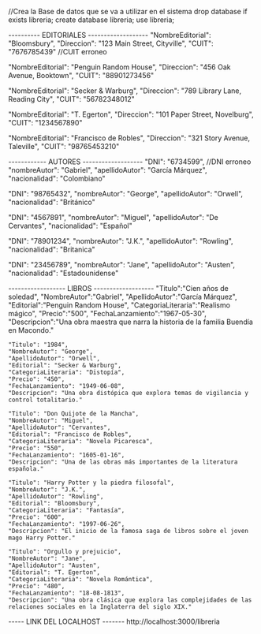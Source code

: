 //Crea la Base de datos que se va a utilizar en el sistema
drop database if exists libreria;
create database libreria;
use libreria;


---------- EDITORIALES -------------------
"NombreEditorial": "Bloomsbury",
"Direccion": "123 Main Street, Cityville",
"CUIT": "7676785439"    //CUIT erroneo

"NombreEditorial": "Penguin Random House",
"Direccion": "456 Oak Avenue, Booktown",
"CUIT": "88901273456"

"NombreEditorial": "Secker & Warburg",
"Direccion": "789 Library Lane, Reading City",
"CUIT": "56782348012"

"NombreEditorial": "T. Egerton",
"Direccion": "101 Paper Street, Novelburg",
"CUIT": "1234567890"

"NombreEditorial": "Francisco de Robles",
"Direccion": "321 Story Avenue, Taleville",
"CUIT": "98765453210"


------------ AUTORES -------------------
"DNI": "6734599", //DNI erroneo
"nombreAutor": "Gabriel",
"apellidoAutor": "García Márquez",
"nacionalidad": "Colombiano"

"DNI": "98765432",
"nombreAutor": "George",
"apellidoAutor": "Orwell",
"nacionalidad": "Británico"

"DNI": "4567891",
"nombreAutor": "Miguel",
"apellidoAutor": "De Cervantes",
"nacionalidad": "Español"

"DNI": "78901234",
"nombreAutor": "J.K.",
"apellidoAutor": "Rowling",
"nacionalidad": "Britanica"

"DNI": "23456789",
"nombreAutor": "Jane",
"apellidoAutor": "Austen",
"nacionalidad": "Estadounidense"



------------------ LIBROS -------------------
    "Titulo":"Cien años de soledad",
    "NombreAutor":"Gabriel",
    "ApellidoAutor":"García Márquez",
    "Editorial":"Penguin Random House",
    "CategoriaLiteraria":"Realismo mágico",
    "Precio":"500",
    "FechaLanzamiento":"1967-05-30",
    "Descripcion":"Una obra maestra que narra la historia de la familia Buendía en Macondo."

    "Titulo": "1984",
    "NombreAutor": "George",
    "ApellidoAutor": "Orwell",
    "Editorial": "Secker & Warburg",
    "CategoriaLiteraria": "Distopía",
    "Precio": "450",
    "FechaLanzamiento": "1949-06-08",
    "Descripcion": "Una obra distópica que explora temas de vigilancia y control totalitario."

    "Titulo": "Don Quijote de la Mancha",
    "NombreAutor": "Miguel",
    "ApellidoAutor": "Cervantes",
    "Editorial": "Francisco de Robles",
    "CategoriaLiteraria": "Novela Picaresca",
    "Precio": "550",
    "FechaLanzamiento": "1605-01-16",
    "Descripcion": "Una de las obras más importantes de la literatura española."

    "Titulo": "Harry Potter y la piedra filosofal",
    "NombreAutor": "J.K.",
    "ApellidoAutor": "Rowling",
    "Editorial": "Bloomsbury",
    "CategoriaLiteraria": "Fantasía",
    "Precio": "600",
    "FechaLanzamiento": "1997-06-26",
    "Descripcion": "El inicio de la famosa saga de libros sobre el joven mago Harry Potter."

    "Titulo": "Orgullo y prejuicio",
    "NombreAutor": "Jane",
    "ApellidoAutor": "Austen",
    "Editorial": "T. Egerton",
    "CategoriaLiteraria": "Novela Romántica",
    "Precio": "480",
    "FechaLanzamiento": "18-08-1813",
    "Descripcion": "Una obra clásica que explora las complejidades de las relaciones sociales en la Inglaterra del siglo XIX."





----- LINK DEL LOCALHOST -------
 http://localhost:3000/libreria
